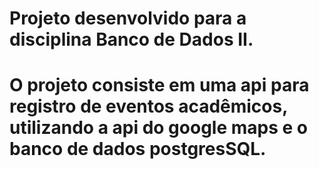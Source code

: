 # Projeto desenvolvido para a disciplina Banco de Dados II.
# O projeto consiste em uma api para registro de eventos acadêmicos, utilizando a api do google maps e o banco de dados postgresSQL.
